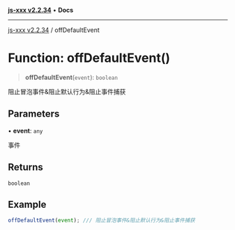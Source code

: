 [**js-xxx v2.2.34**](../README.md) • **Docs**

***

[js-xxx v2.2.34](../README.md) / offDefaultEvent

# Function: offDefaultEvent()

> **offDefaultEvent**(`event`): `boolean`

阻止冒泡事件&阻止默认行为&阻止事件捕获

## Parameters

• **event**: `any`

事件

## Returns

`boolean`

## Example

```ts
offDefaultEvent(event); /// 阻止冒泡事件&阻止默认行为&阻止事件捕获
```
